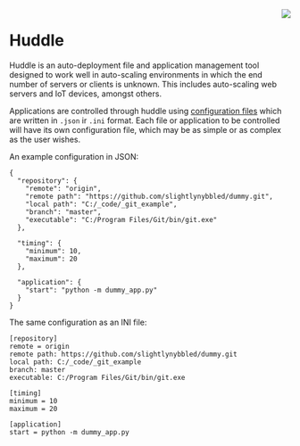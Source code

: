 <img src="/huddle/img/huddle.png" style="float: right; margin-left: 10px;">

# Huddle

Huddle is an auto-deployment file and application management tool designed to work well in 
auto-scaling environments in which the end number of servers or clients is unknown.  This 
includes auto-scaling web servers and IoT devices, amongst others.

Applications are controlled through huddle using [configuration files](configfiles.md)
which are written in `.json` ir `.ini` format.  Each file or application to be controlled will
have its own configuration file, which may be as simple or as complex as the user wishes.

An example configuration in JSON:

    {
      "repository": {
        "remote": "origin",
        "remote path": "https://github.com/slightlynybbled/dummy.git",
        "local path": "C:/_code/_git_example",
        "branch": "master",
        "executable": "C:/Program Files/Git/bin/git.exe"
      },
    
      "timing": {
        "minimum": 10,
        "maximum": 20
      },
    
      "application": {
        "start": "python -m dummy_app.py"
      }
    }

The same configuration as an INI file:

    [repository]
    remote = origin
    remote path: https://github.com/slightlynybbled/dummy.git
    local path: C:/_code/_git_example
    branch: master
    executable: C:/Program Files/Git/bin/git.exe
    
    [timing]
    minimum = 10
    maximum = 20
    
    [application]
    start = python -m dummy_app.py

